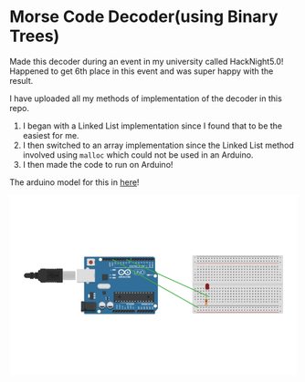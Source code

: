 # Morse Code Decoder(using Binary Trees)

Made this decoder during an event in my university called HackNight5.0! Happened to get 6th place in this event and was super happy with the result.


I have uploaded all my methods of implementation of the decoder in this repo.

1. I began with a Linked List implementation since I found that to be the easiest for me.
2. I then switched to an array implementation since the Linked List method involved using ```malloc``` which could not be used in an Arduino.
3. I then made the code to run on Arduino!

The arduino model for this in [here](https://www.tinkercad.com/things/6K99E8GOJGd)!

![model-diagram](image-1.png)